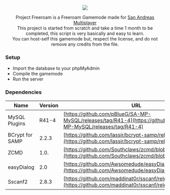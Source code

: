 <p align="center">
  <img src="https://i.ibb.co/D14Lpns/PFR.png">
</p>
  
<div align="center">Project Freeroam is a Freeroam Gamemode made for <a href="https://www.sa-mp.com/">San Andreas Multiplayer</a></div>  
<div align="center">This project is started from scratch and take a time 1 month to be completed, this script is very basically and easy to learn.</div>  
<div align="center">You can host-self this gamemode but, respect the license, and do not remove any credits from the file.</div>  
  
  
  
### Setup     
* Import the database to your phpMyAdmin  
* Compile the gamemode  
* Run the server 
  
### Dependencies  
| Name | Version | URL |
| --------------- | --------------- | --------------- |
| MySQL Plugins | R41-4 | [https://github.com/pBlueG/SA-MP-MySQL/releases/tag/R41-4](https://github.com/pBlueG/SA-MP-MySQL/releases/tag/R41-4) |
| BCrypt for SAMP | 2.2.3 | [https://github.com/lassir/bcrypt-samp/releases/tag/v2.2.3](https://github.com/lassir/bcrypt-samp/releases/tag/v2.2.3) |
| ZCMD | 1.0. | [https://github.com/Southclaws/zcmd/blob/master/zcmd.inc](https://github.com/Southclaws/zcmd/blob/master/zcmd.inc) |
| easyDialog | 2.0 | [https://github.com/Awsomedude/easyDialog/releases](https://github.com/Awsomedude/easyDialog/releases) |
| Sscanf2 | 2.8.3 | [https://github.com/maddinat0r/sscanf/releases/tag/v2.8.3](https://github.com/maddinat0r/sscanf/releases/tag/v2.8.3) | 

